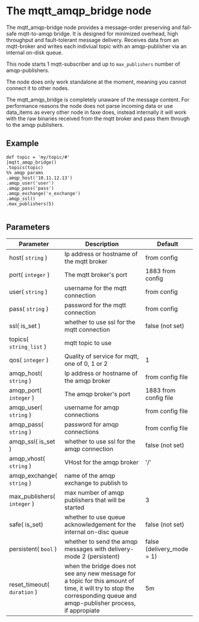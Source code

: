 The mqtt_amqp_bridge node
=====================

The mqtt_amqp-bridge node provides a message-order preserving and fail-safe mqtt-to-amqp bridge.
It is designed for minimized overhead, high throughput and fault-tolerant message delivery.
Receives data from an mqtt-broker and writes each indiviual topic with an amqp-publisher via an internal on-disk queue.

This node starts 1 mqtt-subscriber and up to `max_publishers` number of amqp-publishers.

The node does only work standalone at the moment, meaning you cannot connect it to other nodes.

The mqtt_amqp_bridge is completely unaware of the message content.
For performance reasons the node does not parse incoming data or use data_items as every other node
in faxe does, instead internally it will work with the raw binaries received from the mqtt broker and pass them through to the amqp publishers.


Example
-------
```dfs  
def topic = 'my/topic/#'
|mqtt_amqp_bridge() 
.topics(topic)
%% amqp params
.amqp_host('10.11.12.13') 
.amqp_user('user')
.amqp_pass('pass')
.amqp_exchange('x_exchange')
.amqp_ssl()
.max_publishers(5) 
 
```


Parameters
----------
Parameter     | Description | Default 
--------------|-------------|---------
host( `string` )| Ip address or hostname of the mqtt broker| from config 
port( `integer` )| The mqtt broker's port | 1883 from config 
user( `string` )| username for the mqtt connection| from config 
pass( `string` )| password for the mqtt connection| from config 
ssl( is_set ) | whether to use ssl for the mqtt connection | false (not set)
topics( `string_list` )| mqtt topic to use| 
qos( `integer` )|Quality of service for mqtt, one of 0, 1 or 2| 1
amqp_host( `string` )| Ip address or hostname of the amqp broker| from config file
amqp_port( `integer` )| The amqp broker's port | 1883 from config file
amqp_user( `string` )| username for amqp connections| from config file
amqp_pass( `string` )| password for amqp connections| from config file
amqp_ssl( is_set ) | whether to use ssl for the amqp connection | false (not set)
amqp_vhost( `string` )| VHost for the amqp broker| '/'
amqp_exchange( `string` )| name of the amqp exchange to publish to| 
max_publishers( `integer` )| max number of amqp publishers that will be started | 3
safe( is_set) | whether to use queue acknowledgement for the internal on-disc queue | false (not set)
persistent( `bool` ) | whether to send the amqp messages with delivery-mode 2 (persistent) | false (delivery_mode = 1)
reset_timeout( `duration` )| when the bridge does not see any new message for a topic for this amount of time, it will try to stop the corresponding queue and amqp-publisher process, if appropiate | 5m
 

